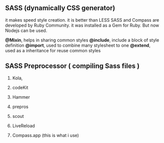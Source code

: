 ## SASS (dynamically CSS generator)


it makes speed style creation. it is better than LESS
SASS and Compass are developed by Ruby Community.
it was installed as a Gem for Ruby. But now Nodejs can be used.

**@Mixin**, helps in sharing common styles
**@include**, include a block of style definition
**@import**, used to combine many stylesheet to one
**@extend**, used as a inheritance for reuse common styles



## SASS Preprocessor \( compiling Sass files \)

1. Kola,

2. codeKit

3. Hammer

4. prepros
5. scout
6. LiveReload
7. Compass.app (this is what i use)

